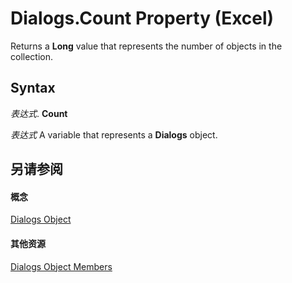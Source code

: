 
# Dialogs.Count Property (Excel)

Returns a  **Long** value that represents the number of objects in the collection.


## Syntax

 _表达式_. **Count**

 _表达式_ A variable that represents a **Dialogs** object.


## 另请参阅


#### 概念


[Dialogs Object](d1d54f0e-6057-92f5-4f4c-254c51e36040.md)
#### 其他资源


[Dialogs Object Members](http://msdn.microsoft.com/library/15d5bbd8-798a-38b9-2071-b89b68437f9f%28Office.15%29.aspx)